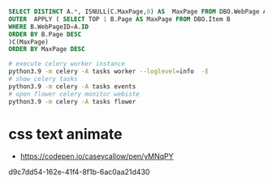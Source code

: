 ``` sql
SELECT DISTINCT A.*, ISNULL(C.MaxPage,0) AS  MaxPage FROM DBO.WebPage A
OUTER  APPLY ( SELECT TOP 1 B.Page AS MaxPage FROM DBO.Item B
WHERE B.WebPageID=A.ID
ORDER BY B.Page DESC 
)C(MaxPage)
ORDER BY MaxPage DESC
```
``` bash
# execute celery worker instance 
python3.9 -m celery -A tasks worker --loglevel=info  -E
# show celery tasks
python3.9 -m celery -A tasks events
# open flower celery monitor webiste
python3.9 -m celery -A tasks flower 
```
# css text animate 
- https://codepen.io/caseycallow/pen/yMNqPY

d9c7dd54-162e-41f4-8f1b-6ac0aa21d430